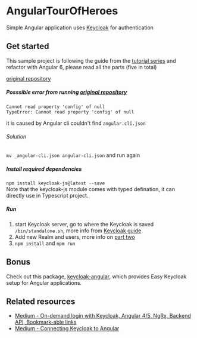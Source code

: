 # AngularTourOfHeroes
Simple Angular application uses [Keycloak](https://www.keycloak.org/index.html) for authentication

## Get started
This sample project is following the guide from the [tutorial series](https://symbiotics.co.za/integrating-keycloak-with-an-angular-4-web-application-part-5/) and refactor with Angular 6, please read all the parts (five in total)

[original repository](https://drive.google.com/open?id=0B4H8V7DA5DrJckd5WjNRVHlIZWM)
##### Posssible error from running [original repository](https://drive.google.com/open?id=0B4H8V7DA5DrJckd5WjNRVHlIZWM)
```
Cannot read property 'config' of null
TypeError: Cannot read property 'config' of null
```
it is caused by Angular cli couldn't find `angular.cli.json`<br>
###### Solution
`mv _angular-cli.json angular-cli.json` and run again

##### Install required dependencies
`npm install keycloak-js@latest --save` <br>
Note that the keycloak-js module comes with typed defination, it can directly use in Typescript project. 

##### Run
1. start Keycloak server, go to where the Keycloak is saved `/bin/standalone.sh`, more info from [Keycloak guide](https://www.keycloak.org/docs/latest/getting_started/index.html)
2. Add new Realm and users, more info on [part two](https://symbiotics.co.za/integrating-keycloak-with-an-angular-4-web-application-part-2/)
3. `npm install` and `npm run`

## Bonus
Check out this package, [keycloak-angular](https://www.npmjs.com/package/keycloak-angular), which provides Easy Keycloak setup for Angular applications.

## Related resources
- [Medium - On-demand login with Keycloak, Angular 4/5, NgRx, Backend API, Bookmark-able links](https://medium.com/@SumanthShankar/on-demand-login-with-keycloak-angular-4-5-ngrx-backend-api-bookmark-able-links-ecb065dc7993)
- [Medium - Connecting Keycloak to Angular](https://medium.com/@blained3/connecting-keycloak-to-angular-d175c92a0dd3)
